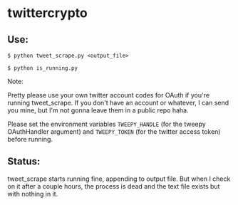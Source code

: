 # twittercrypto

## Use:

    $ python tweet_scrape.py <output_file>

    $ python is_running.py

Note:

Pretty please use your own twitter account codes for OAuth if you're running tweet_scrape. If you don't have an account or whatever, I can send you mine, but I'm not gonna leave them in a public repo haha.

Please set the environment variables `TWEEPY_HANDLE` (for the tweepy OAuthHandler argument) and `TWEEPY_TOKEN` (for the twitter access token) before running.

## Status:

tweet_scrape starts running fine, appending to output file. But when I check on it after a couple hours, the process is dead and the text file exists but with nothing in it.
